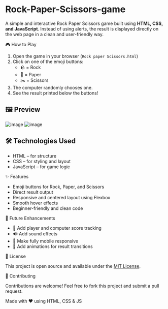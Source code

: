 # Rock-Paper-Scissors-game

A simple and interactive Rock Paper Scissors game built using **HTML, CSS, and JavaScript**. Instead of using alerts, the result is displayed directly on the web page in a clean and user-friendly way.



🎮 How to Play

1. Open the game in your browser (`Rock paper Scissors.html`)
2. Click on one of the emoji buttons:
   - 🪨 = Rock
   - 📄 = Paper
   - ✂️ = Scissors
3. The computer randomly chooses one.
4. See the result printed below the buttons!



## 🖼️ Preview

![image](https://github.com/user-attachments/assets/001dc0be-18b9-42ca-b42a-7a424b284e05)
![image](https://github.com/user-attachments/assets/15a6951b-6866-470d-a6d7-4d5db18820ea)


## 🛠️ Technologies Used

- HTML – for structure
- CSS – for styling and layout
- JavaScript – for game logic



 ✨ Features

- Emoji buttons for Rock, Paper, and Scissors
- Direct result output 
- Responsive and centered layout using Flexbox
- Smooth hover effects
- Beginner-friendly and clean code



 📌 Future Enhancements

- 🎯 Add player and computer score tracking
- 🔊 Add sound effects
- 📱 Make fully mobile responsive
- 🎨 Add animations for result transitions


 📄 License

This project is open source and available under the [MIT License](LICENSE).


🤝 Contributing

Contributions are welcome! Feel free to fork this project and submit a pull request.

Made with ❤️ using HTML, CSS & JS
